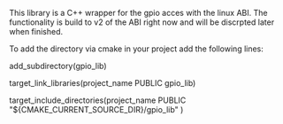 This library is a C++ wrapper for the gpio acces with the linux ABI.
The functionality is build to v2 of the ABI right now and will be discrpted later when finished.



To add the directory via cmake in your project add the following lines:

add_subdirectory(gpio_lib)

target_link_libraries(project_name PUBLIC gpio_lib)

target_include_directories(project_name PUBLIC
    "${CMAKE_CURRENT_SOURCE_DIR}/gpio_lib"
    )
